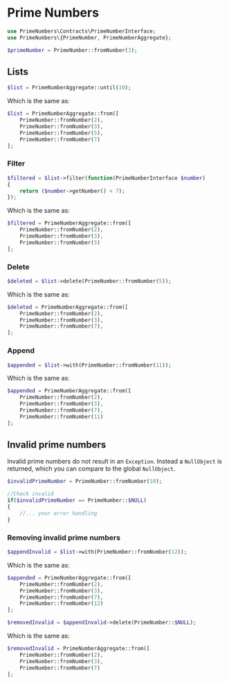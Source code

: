 # Prime Numbers

~~~php
use PrimeNumbers\Contracts\PrimeNumberInterface;
use PrimeNumbers\{PrimeNumber, PrimeNumberAggregate};

$primeNumber = PrimeNumber::fromNumber(3);
~~~

## Lists

~~~php
$list = PrimeNumberAggregate::until(10);
~~~ 

Which is the same as:

~~~php
$list = PrimeNumberAggregate::from([
    PrimeNumber::fromNumber(2),
    PrimeNumber::fromNumber(3),
    PrimeNumber::fromNumber(5),
    PrimeNumber::fromNumber(7)
];
~~~

### Filter  

~~~php 
$filtered = $list->filter(function(PrimeNumberInterface $number)
{
    return ($number->getNumber() < 7);
}); 
~~~

Which is the same as:

~~~php
$filtered = PrimeNumberAggregate::from([
    PrimeNumber::fromNumber(2),
    PrimeNumber::fromNumber(3),
    PrimeNumber::fromNumber(5)
];
~~~

### Delete

~~~php
$deleted = $list->delete(PrimeNumber::fromNumber(5)); 
~~~

Which is the same as:

~~~php
$deleted = PrimeNumberAggregate::from([
    PrimeNumber::fromNumber(2),
    PrimeNumber::fromNumber(3),
    PrimeNumber::fromNumber(7),
];
~~~

### Append 

~~~php
$appended = $list->with(PrimeNumber::fromNumber(11)); 
~~~

Which is the same as:

~~~php
$appended = PrimeNumberAggregate::from([
    PrimeNumber::fromNumber(2),
    PrimeNumber::fromNumber(3),
    PrimeNumber::fromNumber(7),
    PrimeNumber::fromNumber(11)
];
~~~

## Invalid prime numbers

Invalid prime numbers do not result in an `Exception`. Instead 
a `NullObject` is returned, which you can compare to the global `NullObject`. 

~~~php
$invalidPrimeNumber = PrimeNumber::fromNumber(10);

//Check invalid
if($invalidPrimeNumber == PrimeNumber::$NULL)
{
    //... your error handling
}
~~~

### Removing invalid prime numbers 

~~~php
$appendInvalid = $list->with(PrimeNumber::fromNumber(12));
~~~

Which is the same as:

~~~php
$appended = PrimeNumberAggregate::from([
    PrimeNumber::fromNumber(2),
    PrimeNumber::fromNumber(3),
    PrimeNumber::fromNumber(7),
    PrimeNumber::fromNumber(12)
];
~~~

~~~php
$removedInvalid = $appendInvalid->delete(PrimeNumber::$NULL); 
~~~

Which is the same as:

~~~php
$removedInvalid = PrimeNumberAggregate::from([
    PrimeNumber::fromNumber(2),
    PrimeNumber::fromNumber(3),
    PrimeNumber::fromNumber(7)
];
~~~
